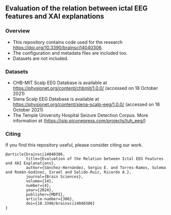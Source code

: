 ## Evaluation of the relation between ictal EEG features and XAI explanations

### Overview

* This repository contains code used for the research https://doi.org/10.3390/brainsci14040306.
* The configuration and metadata files are included too.
* Datasets are not included.

### Datasets

* CHB-MIT Scalp EEG Database is available at https://physionet.org/content/chbmit/1.0.0/ (accessed on 18 October 2021)
* Siena Scalp EEG Database is available at https://physionet.org/content/siena-scalp-eeg/1.0.0/ (accessed on 18 October 2021)
* The Temple University Hospital Seizure Detection Corpus. More information at (https://isip.piconepress.com/projects/tuh_eeg/)

### Citing

If you find this repository useful, please consider citing our work.
```
@article{brainsci14040306,
         title={Evaluation of the Relation between Ictal EEG Features and XAI Explanations},
         author={Sánchez-Hernández, Sergio E. and Torres-Ramos, Sulema and Román-Godínez, Israel and Salido-Ruiz, Ricardo A.},
         journal={Brain Sciences},
         volume={14},
         number={4},
         year={2024},
         publisher={MDPI},
         article-number={306},
         doi={10.3390/brainsci14040306}
}
```